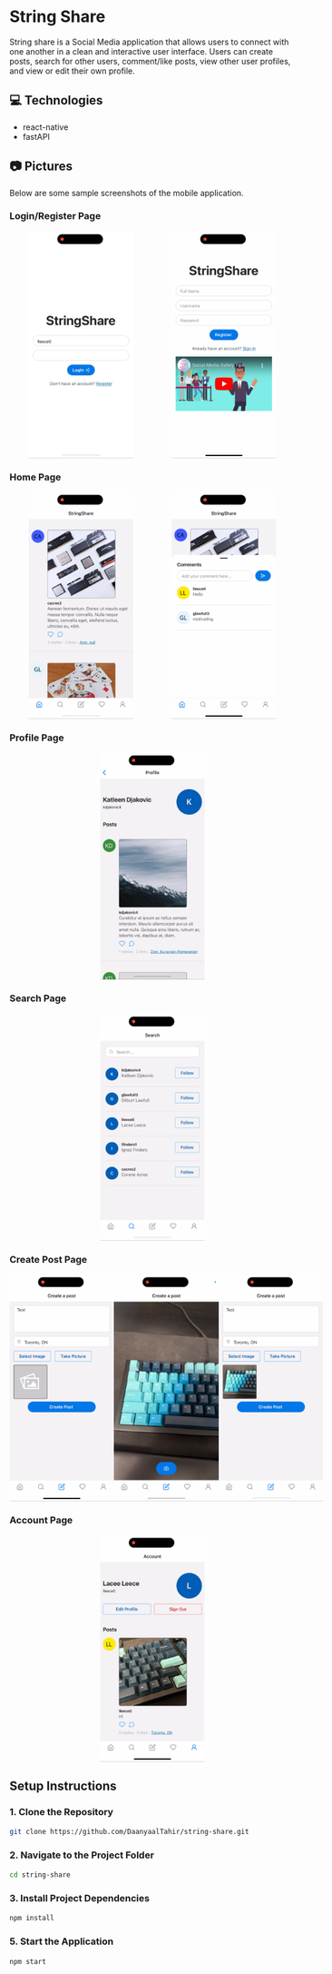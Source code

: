 # String Share
String share is a Social Media application that allows users to connect with one another in a clean and interactive user interface. Users can create posts, search for other users, comment/like posts, view other user profiles, and view or edit their own profile. 

## 💻 Technologies
- react-native
- fastAPI

## 📷 Pictures
Below are some sample screenshots of the mobile application.

### Login/Register Page
<div style="display: flex; justify-content: space-around;">
    <img src="https://github.com/DaanyaalTahir/string-share/blob/master/sample-images/login_page.png" alt="login_page" height="400"/>
    <img src="https://github.com/DaanyaalTahir/string-share/blob/master/sample-images/register_page.png" alt="register_page" height="400"/>
</div>

### Home Page
<div style="display: flex; justify-content: space-around;">
    <img src="https://github.com/DaanyaalTahir/string-share/blob/master/sample-images/home_page.png" alt="home_page" height="400"/>
    <img src="https://github.com/DaanyaalTahir/string-share/blob/master/sample-images/comments.png" alt="comments" height="400"/>
</div>

### Profile Page
<div style="display: flex; justify-content: space-around;">
    <img src="https://github.com/DaanyaalTahir/string-share/blob/master/sample-images/profile.png" alt="profile_page" height="400"/>
</div>

### Search Page
<div style="display: flex; justify-content: space-around;">
    <img src="https://github.com/DaanyaalTahir/string-share/blob/master/sample-images/search_page.png" alt="search_page" height="400"/>
</div>

### Create Post Page
<div style="display: flex; justify-content: space-around;">
    <img src="https://github.com/DaanyaalTahir/string-share/blob/master/sample-images/post_page1.png" alt="post_page" height="400"/>
    <img src="https://github.com/DaanyaalTahir/string-share/blob/master/sample-images/post_page2.png" alt="post_page" height="400"/>
    <img src="https://github.com/DaanyaalTahir/string-share/blob/master/sample-images/post_page3.png" alt="post_page" height="400"/>
</div>

### Account Page
<div style="display: flex; justify-content: space-around;">
    <img src="https://github.com/DaanyaalTahir/string-share/blob/master/sample-images/account_page.png" alt="account_page" height="400"/>
</div>



## Setup Instructions

### 1. Clone the Repository
```bash
git clone https://github.com/DaanyaalTahir/string-share.git
```

### 2. Navigate to the Project Folder
```bash 
cd string-share
```

### 3.  Install Project Dependencies
```bash 
npm install
```

### 5. Start the Application 
```bash 
npm start
```
